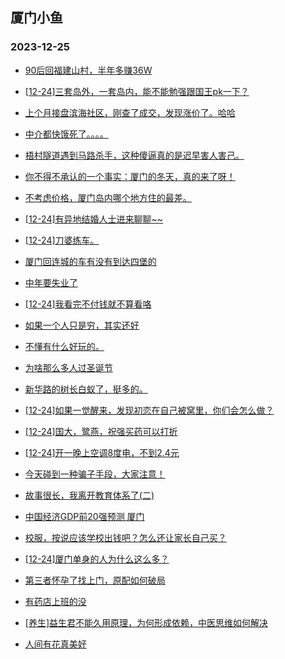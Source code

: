 ## 厦门小鱼 
### 2023-12-25

+ [90后回福建山村，半年多赚36W](http://bbs.xmfish.com/read-htm-tid-18125335.html)

+ [[12-24]三套岛外，一套岛内，能不能勉强跟国王pk一下？](http://bbs.xmfish.com/read-htm-tid-18125311.html)

+ [上个月接盘滨海社区，刚查了成交，发现涨价了。哈哈](http://bbs.xmfish.com/read-htm-tid-18125402.html)

+ [中介都快饿死了。。。。](http://bbs.xmfish.com/read-htm-tid-18125405.html)

+ [梧村隧道遇到马路杀手，这种傻逼真的是迟早害人害己。](http://bbs.xmfish.com/read-htm-tid-18125320.html)

+ [你不得不承认的一个事实：厦门的冬天，真的来了呀！](http://bbs.xmfish.com/read-htm-tid-18125436.html)

+ [不考虑价格，厦门岛内哪个地方住的最差。](http://bbs.xmfish.com/read-htm-tid-18125370.html)

+ [[12-24]有异地结婚人士进来聊聊~~](http://bbs.xmfish.com/read-htm-tid-18125397.html)

+ [[12-24]刀婆练车。](http://bbs.xmfish.com/read-htm-tid-18125448.html)

+ [厦门回连城的车有没有到达四堡的](http://bbs.xmfish.com/read-htm-tid-18125285.html)

+ [中年要失业了](http://bbs.xmfish.com/read-htm-tid-18125484.html)

+ [[12-24]我看完不付钱就不算看咯](http://bbs.xmfish.com/read-htm-tid-18125376.html)

+ [如果一个人只是穷，其实还好](http://bbs.xmfish.com/read-htm-tid-18125331.html)

+ [不懂有什么好玩的。](http://bbs.xmfish.com/read-htm-tid-18125520.html)

+ [为啥那么多人过圣诞节](http://bbs.xmfish.com/read-htm-tid-18125589.html)

+ [新华路的树长白蚁了，挺多的。](http://bbs.xmfish.com/read-htm-tid-18125536.html)

+ [[12-24]如果一觉醒来，发现初恋在自己被窝里，你们会怎么做？](http://bbs.xmfish.com/read-htm-tid-18125427.html)

+ [[12-24]国大，鹭燕，祝强买药可以打折](http://bbs.xmfish.com/read-htm-tid-18125468.html)

+ [[12-24]开一晚上空调8度电，不到2.4元](http://bbs.xmfish.com/read-htm-tid-18125628.html)

+ [今天碰到一种骗子手段，大家注意！](http://bbs.xmfish.com/read-htm-tid-18125445.html)

+ [故事很长，我离开教育体系了(二)](http://bbs.xmfish.com/read-htm-tid-18125611.html)

+ [中国经济GDP前20强预测 厦门](http://bbs.xmfish.com/read-htm-tid-18125550.html)

+ [校服，按说应该学校出钱吧？怎么还让家长自己买？](http://bbs.xmfish.com/read-htm-tid-18125684.html)

+ [[12-24]厦门单身的人为什么这么多？](http://bbs.xmfish.com/read-htm-tid-18125552.html)

+ [第三者怀孕了找上门，原配如何破局](http://bbs.xmfish.com/read-htm-tid-18125606.html)

+ [有药店上班的没](http://bbs.xmfish.com/read-htm-tid-18125547.html)

+ [[养生]益生君不能久用原理，为何形成依赖，中医思维如何解决](http://bbs.xmfish.com/read-htm-tid-18125493.html)

+ [人间有花真美好](http://bbs.xmfish.com/read-htm-tid-18125601.html)

